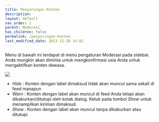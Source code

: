 ```yaml
---
title: Penyaringan Konten
description:
layout: default
nav_order: 1
parent: Moderasi
has_children: false
permalink: /penyaringan-konten
last_modified_date: 2023-12-28 14:02
---
```


Menu di bawah ini terdapat di menu pengaturan Moderasi pada sidebar. Anda mungkin akan diminta untuk mengkonfirmasi usia Anda untuk mengaktifkan konten dewasa.

![](https://from-over-the-horizon.ghost.io/content/images/2023/11/image-12.png)

* *Hide* : Konten dengan label dimaksud tidak akan muncul sama sekali di feed manapun
* *Warn* : Konten dengan label akan muncul di feed Anda tetapi akan dikaburkan/ditutupi oleh kotak dialog. Ketuk pada tombol *Show* untuk menampilkan kiriman dimaksud.
* *Show* : Konten dengan label akan muncul tanpa dikaburkan atau ditutupi.